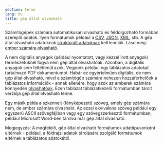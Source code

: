 ```yaml
---
section: terms
lang: hu
title: gép által olvasható
---
```


Számítógépek számára automatikusan olvasható és feldolgozható formában szereplő adatok. Ilyen formátumok például a [CSV](../csv/), [JSON](../json/), [XML](../xml/), stb. A gép által olvasható adatoknak [strukturált adatoknak](../structured-data/) kell lenniük. Lásd még: [ember számára olvasható][hr].

[hr]: ../human-readable/

A nem digitális anyagok (például nyomtatott, vagy kézzel írott anyagok) természetüknél fogva nem gép által olvashatóak. Azonban, a digitális anyagok sem feltétlenül azok. Vegyünk például egy táblázatos adatokat tartalmazó PDF dokumentumot. Habár ez egyértelműen digitális, de nem gép által olvasható, mivel a számítógép számára nehezen hozzáférhetőek a táblázatos információk - annak ellenére, hogy azok az emberek számára könnyedén [olvashatóak][hr]. Ezen táblázat táblázatkezelő formátumban tárolt verziója gép által olvasható lenne.

Egy másik példa a szkennelt (fényképezett) szöveg, amely gép számára nem, de ember számára olvasható. Az ezzel ekvivalens szöveg például egy egyszerű ASCII szövegfájlban vagy egy szövegszerkesztő formátumban, például Microsoft Word-ben tárolva már gép által olvasható.

Megjegyzés: A megfelelő, gép által olvasható formátumok adattípusonként eltérnek - például, a földrajzi adatok tárolására szolgáló formátumok eltérnek a táblázatos adatokétól.
